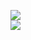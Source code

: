 [![](https://img.shields.io/badge/Made%20With-Github%20Spray-lightgrey.svg?style=for-the-badge&logo=github)](https://github.com/Annihil/github-spray#4539)  
[![](https://i.imgur.com/2DrTn0Z.gif)](https://github.com/Annihil/github-spray)